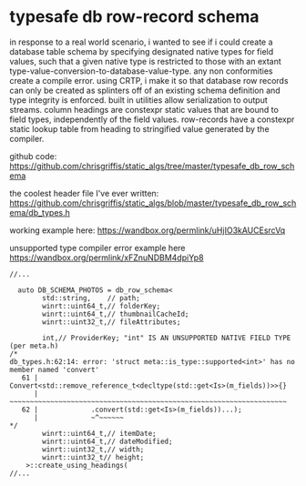 # typesafe db row-record schema

in response to a real world scenario, i wanted to see if i could create a database table schema by specifying designated native types for field values, such that a given native type is restricted to those with an extant type-value-conversion-to-database-value-type. any non conformities create a compile error. using CRTP, i make it so that database row records can only be created as splinters off of an existing schema definition and type integrity is enforced. built in utilities allow serialization to output streams. column headings are constexpr static values that are bound to field types, independently of the field values. row-records have a constexpr static lookup table from heading to stringified value generated by the compiler.

github code:
https://github.com/chrisgriffis/static_algs/tree/master/typesafe_db_row_schema

the coolest header file I've ever written:
https://github.com/chrisgriffis/static_algs/blob/master/typesafe_db_row_schema/db_types.h

working example here:
https://wandbox.org/permlink/uHjIO3kAUCEsrcVq

unsupported type compiler error example here
https://wandbox.org/permlink/xFZnuNDBM4dpiYp8

```
//...

  auto DB_SCHEMA_PHOTOS = db_row_schema<
        std::string,    // path;
        winrt::uint64_t,// folderKey;
        winrt::uint64_t,// thumbnailCacheId;
        winrt::uint32_t,// fileAttributes;
    
        int,// ProviderKey; "int" IS AN UNSUPPORTED NATIVE FIELD TYPE (per meta.h)
/*
db_types.h:62:14: error: 'struct meta::is_type::supported<int>' has no member named 'convert'
   61 |             Convert<std::remove_reference_t<decltype(std::get<Is>(m_fields))>>{}
      |             ~~~~~~~~~~~~~~~~~~~~~~~~~~~~~~~~~~~~~~~~~~~~~~~~~~~~~~~~~~~~~~~~~~~~
   62 |             .convert(std::get<Is>(m_fields))...);
      |             ~^~~~~~~
*/
        winrt::uint64_t,// itemDate;
        winrt::uint64_t,// dateModified;
        winrt::uint32_t,// width;
        winrt::uint32_t// height;
    >::create_using_headings(
//...
```
